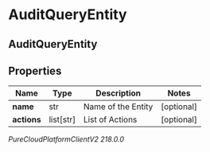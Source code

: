 # AuditQueryEntity

## AuditQueryEntity

## Properties

|Name | Type | Description | Notes|
|------------ | ------------- | ------------- | -------------|
| **name** | str | Name of the Entity | [optional] |
| **actions** | list[str] | List of Actions | [optional] |



_PureCloudPlatformClientV2 218.0.0_
